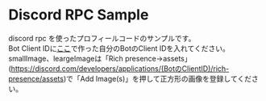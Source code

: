 # Discord RPC Sample
discord rpc を使ったプロフィールコードのサンプルです。<br>
Bot Client IDに<a href="https://discord.com/developers/applications">ここ</a>で作った自分のBotのClient IDを入れてください。<br>
smallImage、leargeImageは「Rich presence→assets」(https://discord.com/developers/applications/(BotのClientID)/rich-presence/assets)で「Add Image(s)」を押して正方形の画像を登録してください。

